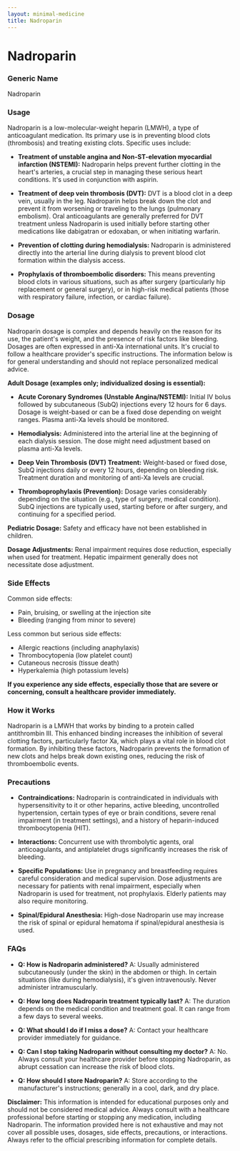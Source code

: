 ```yaml
---
layout: minimal-medicine
title: Nadroparin
---
```


# Nadroparin
### Generic Name
Nadroparin

### Usage

Nadroparin is a low-molecular-weight heparin (LMWH), a type of anticoagulant medication.  Its primary use is in preventing blood clots (thrombosis) and treating existing clots.  Specific uses include:

* **Treatment of unstable angina and Non-ST-elevation myocardial infarction (NSTEMI):** Nadroparin helps prevent further clotting in the heart's arteries, a crucial step in managing these serious heart conditions.  It's used in conjunction with aspirin.

* **Treatment of deep vein thrombosis (DVT):** DVT is a blood clot in a deep vein, usually in the leg. Nadroparin helps break down the clot and prevent it from worsening or traveling to the lungs (pulmonary embolism).  Oral anticoagulants are generally preferred for DVT treatment unless Nadroparin is used initially before starting other medications like dabigatran or edoxaban, or when initiating warfarin.


* **Prevention of clotting during hemodialysis:**  Nadroparin is administered directly into the arterial line during dialysis to prevent blood clot formation within the dialysis access.

* **Prophylaxis of thromboembolic disorders:** This means preventing blood clots in various situations, such as after surgery (particularly hip replacement or general surgery), or in high-risk medical patients (those with respiratory failure, infection, or cardiac failure).


### Dosage

Nadroparin dosage is complex and depends heavily on the reason for its use, the patient's weight, and the presence of risk factors like bleeding. Dosages are often expressed in anti-Xa international units.  It's crucial to follow a healthcare provider's specific instructions.  The information below is for general understanding and should not replace personalized medical advice.

**Adult Dosage (examples only;  individualized dosing is essential):**

* **Acute Coronary Syndromes (Unstable Angina/NSTEMI):**  Initial IV bolus followed by subcutaneous (SubQ) injections every 12 hours for 6 days.  Dosage is weight-based or can be a fixed dose depending on weight ranges.  Plasma anti-Xa levels should be monitored.

* **Hemodialysis:** Administered into the arterial line at the beginning of each dialysis session. The dose might need adjustment based on plasma anti-Xa levels.

* **Deep Vein Thrombosis (DVT) Treatment:** Weight-based or fixed dose, SubQ injections daily or every 12 hours, depending on bleeding risk. Treatment duration and monitoring of anti-Xa levels are crucial.

* **Thromboprophylaxis (Prevention):** Dosage varies considerably depending on the situation (e.g., type of surgery, medical condition).  SubQ injections are typically used, starting before or after surgery, and continuing for a specified period.

**Pediatric Dosage:**  Safety and efficacy have not been established in children.

**Dosage Adjustments:**  Renal impairment requires dose reduction, especially when used for treatment.  Hepatic impairment generally does not necessitate dose adjustment.

### Side Effects

Common side effects:

* Pain, bruising, or swelling at the injection site
* Bleeding (ranging from minor to severe)

Less common but serious side effects:

* Allergic reactions (including anaphylaxis)
* Thrombocytopenia (low platelet count)
* Cutaneous necrosis (tissue death)
* Hyperkalemia (high potassium levels)


**If you experience any side effects, especially those that are severe or concerning, consult a healthcare provider immediately.**

### How it Works

Nadroparin is a LMWH that works by binding to a protein called antithrombin III. This enhanced binding increases the inhibition of several clotting factors, particularly factor Xa, which plays a vital role in blood clot formation. By inhibiting these factors, Nadroparin prevents the formation of new clots and helps break down existing ones, reducing the risk of thromboembolic events.

### Precautions

* **Contraindications:** Nadroparin is contraindicated in individuals with hypersensitivity to it or other heparins, active bleeding, uncontrolled hypertension,  certain types of eye or brain conditions, severe renal impairment (in treatment settings), and a history of heparin-induced thrombocytopenia (HIT).


* **Interactions:** Concurrent use with thrombolytic agents, oral anticoagulants, and antiplatelet drugs significantly increases the risk of bleeding.


* **Specific Populations:**  Use in pregnancy and breastfeeding requires careful consideration and medical supervision.  Dose adjustments are necessary for patients with renal impairment, especially when Nadroparin is used for treatment, not prophylaxis. Elderly patients may also require monitoring.


* **Spinal/Epidural Anesthesia:** High-dose Nadroparin use may increase the risk of spinal or epidural hematoma if spinal/epidural anesthesia is used.


### FAQs

* **Q: How is Nadroparin administered?**  A: Usually administered subcutaneously (under the skin) in the abdomen or thigh. In certain situations (like during hemodialysis), it's given intravenously.  Never administer intramuscularly.

* **Q: How long does Nadroparin treatment typically last?** A: The duration depends on the medical condition and treatment goal. It can range from a few days to several weeks.

* **Q: What should I do if I miss a dose?** A: Contact your healthcare provider immediately for guidance.

* **Q: Can I stop taking Nadroparin without consulting my doctor?** A: No. Always consult your healthcare provider before stopping Nadroparin, as abrupt cessation can increase the risk of blood clots.

* **Q: How should I store Nadroparin?** A: Store according to the manufacturer's instructions; generally in a cool, dark, and dry place.  


**Disclaimer:**  This information is intended for educational purposes only and should not be considered medical advice.  Always consult with a healthcare professional before starting or stopping any medication, including Nadroparin. The information provided here is not exhaustive and may not cover all possible uses, dosages, side effects, precautions, or interactions.  Always refer to the official prescribing information for complete details.
